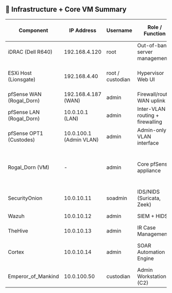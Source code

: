 ## 🧾 Infrastructure + Core VM Summary

| Component                   | IP Address              | Username         | Role / Function                                | Network Port Group(s)             | Notes                                                    |
|----------------------------|--------------------------|------------------|------------------------------------------------|-----------------------------------|----------------------------------------------------------|
| iDRAC (Dell R640)          | 192.168.4.120            | root             | Out-of-band server management                  | Physical                          | Accessible via micro-USB or LAN                          |
| ESXi Host (Lionsgate)      | 192.168.4.40             | root / custodian | Hypervisor Web UI                              | VM Network (mgmt only)            | Manages all VMs; not part of segmented lab               |
| pfSense WAN (Rogal_Dorn)   | 192.168.4.187 (WAN)      | admin            | Firewall/router WAN uplink                     | PG-WAN                            | DHCP from Eero                                           |
| pfSense LAN (Rogal_Dorn)   | 10.0.10.1 (LAN)          | admin            | Inter-VLAN routing + firewalling               | PG-VLAN10                         | Gateway for lab services                                 |
| pfSense OPT1 (Custodes)    | 10.0.100.1 (Admin VLAN)  | admin            | Admin-only VLAN interface                      | PG-Custodes                       | Restricted to `Emperor_of_Mankind`                       |
| Rogal_Dorn (VM)            | -                        | admin            | Core pfSense appliance                         | PG-WAN, PG-VLAN10, PG-Custodes    | Interfaces to all VLANs                                  |
| SecurityOnion              | 10.0.10.11               | soadmin          | IDS/NIDS (Suricata, Zeek)                      | PG-VLAN10                         | Full packet capture and detection                        |
| Wazuh                      | 10.0.10.12               | admin            | SIEM + HIDS                                    | PG-VLAN10                         | Log ingestion and alerting                               |
| TheHive                    | 10.0.10.13               | admin            | IR Case Management                             | PG-VLAN10                         | Manages alerts and case workflow                         |
| Cortex                     | 10.0.10.14               | admin            | SOAR Automation Engine                         | PG-VLAN10                         | Enrichment, passive/active response automation           |
| Emperor_of_Mankind         | 10.0.100.50              | custodian        | Admin Workstation (C2)                         | PG-Custodes                       | Full control access to all security appliances           | 